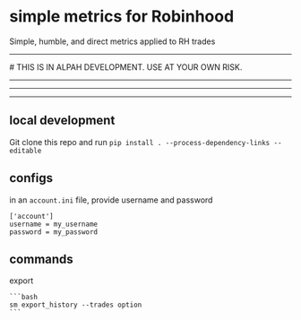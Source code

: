 # simple metrics for Robinhood
Simple, humble, and direct metrics applied to RH trades

<hr>
# THIS IS IN ALPAH DEVELOPMENT. USE AT YOUR OWN RISK.

<hr>
<hr>
<hr>

## local development

Git clone this repo and run `pip install . --process-dependency-links --editable`



## configs

in an `account.ini` file, provide username and password

```
['account']
username = my_username
password = my_password
```

## commands

export

    ```bash
    sm export_history --trades option
    ```
